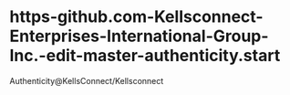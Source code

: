 # https-github.com-Kellsconnect-Enterprises-International-Group-Inc.-edit-master-authenticity.start
Authenticity@KellsConnect/Kellsconnect
